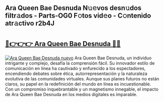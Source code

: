 ## Ara Queen Bae Desnuda N𝚞𝚎vos desn𝚞dos filtr𝚊dos - Parts-OG0 F𝚘tos vid𝚎o - C𝚘ntenido atr𝚊ctivo r2b4J

# <h2><a href="http://mbbi3uv.tromn.icu/?c=Ara+Queen+Bae+Desnuda">🔗👉👉👉 Ara Queen Bae Desnuda 🔗🔗</a></h2>

[![Ara Queen Bae Desnuda nuevo](https://i.imgur.com/pEAQMta.gif)](http://mbbi3uv.tromn.icu/?c=Ara+Queen+Bae+Desnuda)
Ara Queen Bae Desnuda, un individuo intrigante y complejo, desafía la comprensión fácil. Su innovador estilo de comunicación en línea ha cautivado y enfurecido a los espectadores, encendiendo debates sobre ética, autorrepresentación y la naturaleza evolutiva de las comunidades virtuales. Aunque sus planes futuros no están claros, su papel en la redefinición del mundo en línea es incuestionable. Con un compromiso inquebrantable y un magnetismo innegable, el impacto de Ara Queen Bae Desnuda en los medios digitales es imparable.
